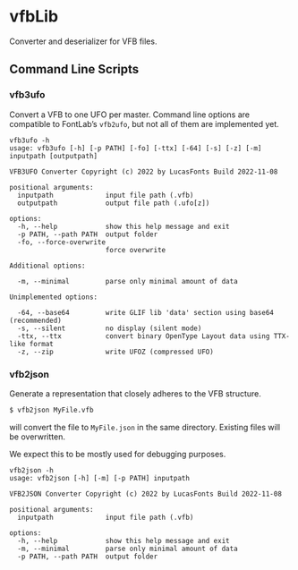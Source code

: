 # vfbLib

Converter and deserializer for VFB files.


## Command Line Scripts

### vfb3ufo

Convert a VFB to one UFO per master. Command line options are compatible to
FontLab’s `vfb2ufo`, but not all of them are implemented yet.

```
vfb3ufo -h
usage: vfb3ufo [-h] [-p PATH] [-fo] [-ttx] [-64] [-s] [-z] [-m] inputpath [outputpath]

VFB3UFO Converter Copyright (c) 2022 by LucasFonts Build 2022-11-08

positional arguments:
  inputpath             input file path (.vfb)
  outputpath            output file path (.ufo[z])

options:
  -h, --help            show this help message and exit
  -p PATH, --path PATH  output folder
  -fo, --force-overwrite
                        force overwrite

Additional options:

  -m, --minimal         parse only minimal amount of data

Unimplemented options:

  -64, --base64         write GLIF lib 'data' section using base64 (recommended)
  -s, --silent          no display (silent mode)
  -ttx, --ttx           convert binary OpenType Layout data using TTX-like format
  -z, --zip             write UFOZ (compressed UFO)
```


### vfb2json

Generate a representation that closely adheres to the VFB structure.

```bash
$ vfb2json MyFile.vfb
```

will convert the file to `MyFile.json` in the same directory. Existing files will be overwritten.

We expect this to be mostly used for debugging purposes.

```
vfb2json -h
usage: vfb2json [-h] [-m] [-p PATH] inputpath

VFB2JSON Converter Copyright (c) 2022 by LucasFonts Build 2022-11-08

positional arguments:
  inputpath             input file path (.vfb)

options:
  -h, --help            show this help message and exit
  -m, --minimal         parse only minimal amount of data
  -p PATH, --path PATH  output folder
```